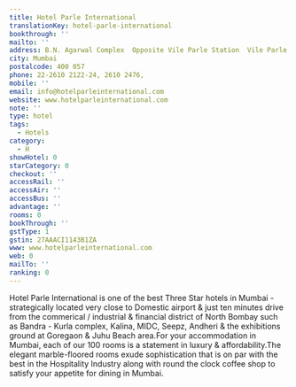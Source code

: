 ```yaml
---
title: Hotel Parle International
translationKey: hotel-parle-international
bookthrough: ''
mailto: ''
address: B.N. Agarwal Complex  Opposite Vile Parle Station  Vile Parle (East)
city: Mumbai
postalcode: 400 057
phone: 22-2610 2122-24, 2610 2476,
mobile: ''
email: info@hotelparleinternational.com
website: www.hotelparleinternational.com
note: ''
type: hotel
tags:
  - Hotels
category:
  - H
showHotel: 0
starCategory: 0
checkout: ''
accessRail: ''
accessAir: ''
accessBus: ''
advantage: ''
rooms: 0
bookThrough: ''
gstType: 1
gstin: 27AAACI1143B1ZA
www: www.hotelparleinternational.com
web: 0
mailTo: ''
ranking: 0
---
```







Hotel Parle International is one of the best Three Star hotels in Mumbai - strategically located very close to Domestic airport & just ten minutes drive from the commerical / industrial & financial district of North Bombay such as Bandra - Kurla complex, Kalina, MIDC, Seepz, Andheri & the exhibitions ground at Goregaon & Juhu Beach area.For your accommodation in Mumbai, each of our 100 rooms is a statement in luxury & affordability.The elegant marble-floored rooms exude sophistication that is on par with the best in the Hospitality Industry along with round the clock coffee shop to satisfy your appetite for dining in Mumbai.